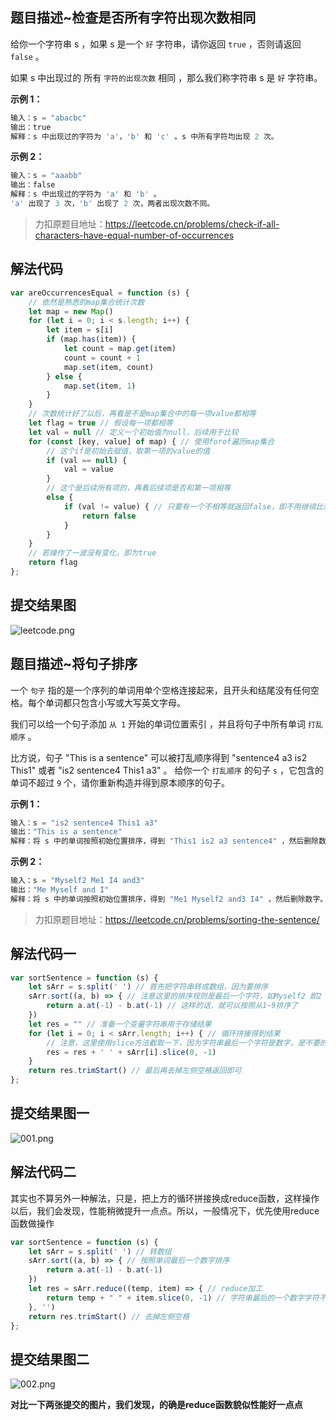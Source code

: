 ## 题目描述~检查是否所有字符出现次数相同

给你一个字符串 s ，如果 s 是一个 `好` 字符串，请你返回 `true` ，否则请返回 `false` 。

如果 s 中出现过的 所有 `字符的出现次数` 相同 ，那么我们称字符串 s 是 `好` 字符串。

**示例 1：**
```js
输入：s = "abacbc"
输出：true
解释：s 中出现过的字符为 'a'，'b' 和 'c' 。s 中所有字符均出现 2 次。
```
**示例 2：**

```js
输入：s = "aaabb"
输出：false
解释：s 中出现过的字符为 'a' 和 'b' 。
'a' 出现了 3 次，'b' 出现了 2 次，两者出现次数不同。
```

> 力扣原题目地址：https://leetcode.cn/problems/check-if-all-characters-have-equal-number-of-occurrences

## 解法代码

```js
var areOccurrencesEqual = function (s) {
    // 依然是熟悉的map集合统计次数
    let map = new Map()
    for (let i = 0; i < s.length; i++) {
        let item = s[i]
        if (map.has(item)) {
            let count = map.get(item)
            count = count + 1
            map.set(item, count)
        } else {
            map.set(item, 1)
        }
    }
    // 次数统计好了以后，再看是不是map集合中的每一项value都相等
    let flag = true // 假设每一项都相等
    let val = null // 定义一个初始值为null，后续用于比较
    for (const [key, value] of map) { // 使用forof遍历map集合
        // 这个if是初始去赋值，取第一项的value的值
        if (val == null) {
            val = value
        }
        // 这个是后续所有项的，再看后续项是否和第一项相等
        else {
            if (val != value) { // 只要有一个不相等就返回false，即不用继续比较了
                return false
            }
        }
    }
    // 若操作了一波没有变化，即为true
    return flag
};
```
## 提交结果图

![leetcode.png](https://p3-juejin.byteimg.com/tos-cn-i-k3u1fbpfcp/7851a941e684486e81a912ab23453c30~tplv-k3u1fbpfcp-watermark.image?)

## 题目描述~将句子排序

一个 `句子` 指的是一个序列的单词用单个空格连接起来，且开头和结尾没有任何空格。每个单词都只包含小写或大写英文字母。

我们可以给一个句子添加 `从 1` 开始的单词位置索引 ，并且将句子中所有单词 `打乱顺序` 。

比方说，句子 "This is a sentence" 可以被打乱顺序得到 "sentence4 a3 is2 This1" 或者 "is2 sentence4 This1 a3" 。
给你一个 `打乱顺序` 的句子 `s` ，它包含的单词不超过 `9` 个，请你重新构造并得到原本顺序的句子。

 **示例 1：**

```js
输入：s = "is2 sentence4 This1 a3"
输出："This is a sentence"
解释：将 s 中的单词按照初始位置排序，得到 "This1 is2 a3 sentence4" ，然后删除数字。
```

**示例 2：**

```js
输入：s = "Myself2 Me1 I4 and3"
输出："Me Myself and I"
解释：将 s 中的单词按照初始位置排序，得到 "Me1 Myself2 and3 I4" ，然后删除数字。
```

> 力扣原题目地址：https://leetcode.cn/problems/sorting-the-sentence/

## 解法代码一

```js
var sortSentence = function (s) {
    let sArr = s.split(' ') // 首先把字符串转成数组，因为要排序
    sArr.sort((a, b) => { // 注意这里的排序规则是最后一个字符，如Myself2 即2
        return a.at(-1) - b.at(-1) // 这样的话，就可以按照从1~9排序了
    })
    let res = "" // 准备一个变量字符串用于存储结果
    for (let i = 0; i < sArr.length; i++) { // 循环拼接得到结果
        // 注意，这里使用slice方法截取一下，因为字符串最后一个字符是数字，是不要的
        res = res + ' ' + sArr[i].slice(0, -1) 
    }
    return res.trimStart() // 最后再去掉左侧空格返回即可
};
```

## 提交结果图一

![001.png](https://p9-juejin.byteimg.com/tos-cn-i-k3u1fbpfcp/3a423442c1f8462bb6a5f06bc0e54613~tplv-k3u1fbpfcp-watermark.image?)

## 解法代码二

其实也不算另外一种解法，只是，把上方的循环拼接换成reduce函数，这样操作以后，我们会发现，性能稍微提升一点点。所以，一般情况下，优先使用reduce函数做操作

```js
var sortSentence = function (s) {
    let sArr = s.split(' ') // 转数组
    sArr.sort((a, b) => { // 按照单词最后一个数字排序
        return a.at(-1) - b.at(-1)
    })
    let res = sArr.reduce((temp, item) => { // reduce加工
        return temp + " " + item.slice(0, -1) // 字符串最后的一个数字字符不要
    }, '')
    return res.trimStart() // 去掉左侧空格
};
```

## 提交结果图二


![002.png](https://p6-juejin.byteimg.com/tos-cn-i-k3u1fbpfcp/343a6b23503949e2839692b643f98ce9~tplv-k3u1fbpfcp-watermark.image?)

**对比一下两张提交的图片，我们发现，的确是reduce函数貌似性能好一点点**